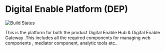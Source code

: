# Digital Enable Platform (DEP)

[![Build Status](http://ci.wso2telco.com/view/HUB-GW-2.0.0/job/component-dep-2.0.0/1/badge/icon)](http://ci.wso2telco.com/view/HUB-GW-2.0.0/job/component-dep-2.0.0/1/)

This is the platform for both the product Digital Enable Hub &  Digital Enable Gateway .This includes all the required components for managing web components , mediator component, analytic tools etc..
